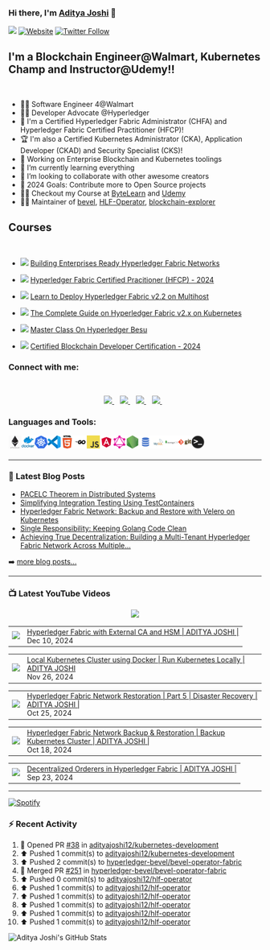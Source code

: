 ### Hi there, I'm [Aditya Joshi][website] 👋
![](https://komarev.com/ghpvc/?username=adityajoshi12&style=flat-square&label=PROFILE+VIEWS)
[![Website](https://img.shields.io/website?label=adityajoshi.online&style=for-the-badge&url=https%3A%2F%2Fadityajoshi.online)](https://adityajoshi.online)
[![Twitter Follow](https://img.shields.io/twitter/follow/adityaajoshi12?color=1DA1F2&logo=twitter&style=for-the-badge)](https://twitter.com/intent/follow?original_referer=https%3A%2F%2Fgithub.com%2Fadityajoshi12&screen_name=adityaajoshi12)

## I'm a Blockchain Engineer@Walmart, Kubernetes Champ and Instructor@Udemy!!
<br>

- 👨‍💻 Software Engineer 4@Walmart
- 👨‍💻 Developer Advocate @Hyperledger
- 🔭 I'm a Certified Hyperledger Fabric Administrator (CHFA) and Hyperledger Fabric Certified Practitioner (HFCP)!
- 🏆 I'm also a Certified Kubernetes Administrator (CKA), Application Developer (CKAD) and Security Specialist (CKS)!
- 🥅 Working on Enterprise Blockchain and Kubernetes toolings
- 🌱 I’m currently learning everything
- 👯 I’m looking to collaborate with other awesome creators
- 🥅 2024 Goals: Contribute more to Open Source projects
- 👨‍💻 Checkout my Course at [ByteLearn](https://courses.bytelearn.in/s/store) and [Udemy](https://www.udemy.com/user/aditya-joshi-9/)
- 🦸‍♂️ Maintainer of [bevel](https://github.com/hyperledger/bevel), [HLF-Operator](https://github.com/hyperledger/bevel-operator-fabric), [blockchain-explorer](https://github.com/hyperledger-labs/blockchain-explorer)

## Courses
<br>

- <img src="https://d502jbuhuh9wk.cloudfront.net/courses/651a3f0ce4b05be61a8c93b5/651a3f0ce4b05be61a8c93b5_scaled_cover.jpg" width="100px"/> [Building Enterprises Ready Hyperledger Fabric Networks](https://courses.bytelearn.in/courses/Building-Enterprises-Ready-Hyperledger-Fabric-Networks-651a3f0ce4b05be61a8c93b5-651a3f0ce4b05be61a8c93b5)
- <img src="https://d502jbuhuh9wk.cloudfront.net/courses/6582a990e4b0f762acd78a07/6582a990e4b0f762acd78a07_scaled_cover.jpg" width="100px"/> [Hyperledger Fabric Certified Pracitioner (HFCP) - 2024](https://courses.bytelearn.in/courses/Hyperledger-Fabric-Certified-Practitioner-HFCP-6582a990e4b0f762acd78a07)
- <img src="https://img-c.udemycdn.com/course/240x135/3741540_d31f_4.jpg" width="100px"/> [Learn to Deploy Hyperledger Fabric v2.2 on Multihost](https://udemy.com/course/learn-to-deploy-hyperledger-fabric-v22-on-multihost/)

- <img src="https://img-c.udemycdn.com/course/240x135/3970920_6f16_4.jpg" width="100px"/> [The Complete Guide on Hyperledger Fabric v2.x on Kubernetes](https://www.udemy.com/course/hyperledger-fabric-on-kubernetes-complete-guide)

- <img src="https://img-c.udemycdn.com/course/240x135/3815532_1edc_2.jpg" width="100px"/> [Master Class On Hyperledger Besu](https://udemy.com/course/hyperledger-besu-master-class)

- <img src="https://img-c.udemycdn.com/course/240x135/3814476_e3c7.jpg" width="100px"/> [Certified Blockchain Developer Certification - 2024](https://www.udemy.com/course/certified-blockchain-developer-certification)



### Connect with me:
<br>
<p align='center'>

  <a target="_blank" rel="noopener noreferrer" href="https://twitter.com/adityaajoshi12">
    <img src="https://img.shields.io/badge/Twitter-1DA1F2?style=for-the-badge&logo=twitter&logoColor=white" />        
  </a>&nbsp;&nbsp;
  
  <a target="_blank" rel="noopener noreferrer" href="https://www.linkedin.com/in/adityajoshi12/">
    <img src="https://img.shields.io/badge/linkedin-%230077B5.svg?&style=for-the-badge&logo=linkedin&logoColor=white" />
  </a>&nbsp;&nbsp;
  
  <a target="_blank" rel="noopener noreferrer" href="https://www.instagram.com/joshiaditya12/">
    <img src="https://img.shields.io/badge/Instagram-E4405F?style=for-the-badge&logo=stack-overflow&logoColor=white" />
  </a>&nbsp;&nbsp;
  
  <a target="_blank" rel="noopener noreferrer" href="https://t.me/adityajoshi12">
    <img src="https://img.shields.io/badge/Telegram-2CA5E0?style=for-the-badge&logo=telegram&logoColor=white" />        
  </a>&nbsp;&nbsp;
</p>



### Languages and Tools:

[<img align="left" alt="Visual Studio Code" width="26px" src="https://raw.githubusercontent.com/github/explore/80688e429a7d4ef2fca1e82350fe8e3517d3494d/topics/ethereum/ethereum.png" />](https://www.ethereum.org/)

[<img align="left" alt="Visual Studio Code" width="26px" src="https://raw.githubusercontent.com/github/explore/80688e429a7d4ef2fca1e82350fe8e3517d3494d/topics/docker/docker.png" />](https://www.docker.com/)

[<img align="left" alt="Visual Studio Code" width="26px" src="https://raw.githubusercontent.com/github/explore/80688e429a7d4ef2fca1e82350fe8e3517d3494d/topics/kubernetes/kubernetes.png" />](https://kubernetes.io/)

[<img align="left" alt="Visual Studio Code" width="26px" src="https://raw.githubusercontent.com/github/explore/80688e429a7d4ef2fca1e82350fe8e3517d3494d/topics/visual-studio-code/visual-studio-code.png" />](https://code.visualstudio.com/)
[<img align="left" alt="HTML5" width="26px" src="https://raw.githubusercontent.com/github/explore/80688e429a7d4ef2fca1e82350fe8e3517d3494d/topics/html/html.png" />](https://en.wikipedia.org/wiki/html)

[<img align="left" alt="golang" width="26px" src="https://raw.githubusercontent.com/github/explore/80688e429a7d4ef2fca1e82350fe8e3517d3494d/topics/go/go.png" />](https://go.dev)
[<img align="left" alt="JavaScript" width="26px" src="https://raw.githubusercontent.com/github/explore/80688e429a7d4ef2fca1e82350fe8e3517d3494d/topics/javascript/javascript.png" />](https://www.javascript.com/)
[<img align="left" alt="Angular" width="26px" src="https://raw.githubusercontent.com/github/explore/80688e429a7d4ef2fca1e82350fe8e3517d3494d/topics/angular/angular.png" />](https://angular.io)

[<img align="left" alt="GraphQL" width="26px" src="https://raw.githubusercontent.com/github/explore/80688e429a7d4ef2fca1e82350fe8e3517d3494d/topics/graphql/graphql.png" />](https://graphql.org)
[<img align="left" alt="Node.js" width="26px" src="https://raw.githubusercontent.com/github/explore/80688e429a7d4ef2fca1e82350fe8e3517d3494d/topics/nodejs/nodejs.png" />](https://nodejs.org)
[<img align="left" alt="SQL" width="26px" src="https://raw.githubusercontent.com/github/explore/80688e429a7d4ef2fca1e82350fe8e3517d3494d/topics/sql/sql.png" />](https://en.wikipedia.org/wiki/sql)
[<img align="left" alt="MySQL" width="26px" src="https://raw.githubusercontent.com/github/explore/80688e429a7d4ef2fca1e82350fe8e3517d3494d/topics/mysql/mysql.png" />](https://mysql.com)
[<img align="left" alt="MongoDB" width="26px" src="https://raw.githubusercontent.com/github/explore/80688e429a7d4ef2fca1e82350fe8e3517d3494d/topics/mongodb/mongodb.png" />](https://mongodb.com)
[<img align="left" alt="Git" width="26px" src="https://raw.githubusercontent.com/github/explore/80688e429a7d4ef2fca1e82350fe8e3517d3494d/topics/git/git.png" />](https://git-scm.com)

[<img align="left" alt="Terminal" width="26px" src="https://raw.githubusercontent.com/github/explore/80688e429a7d4ef2fca1e82350fe8e3517d3494d/topics/terminal/terminal.png" />](https://en.wikipedia.org/wiki/computer_terminal)

<br />
<br />

---

### 📕 Latest Blog Posts

<!-- BLOG-POST-LIST:START -->
- [PACELC Theorem in Distributed Systems](https://levelup.gitconnected.com/pacelc-theorem-in-distributed-systems-7fecd401bb02?source=rss-63332736e4ac------2)
- [Simplifying Integration Testing Using TestContainers](https://levelup.gitconnected.com/simplifying-integration-testing-using-testcontainers-97b5fe03c101?source=rss-63332736e4ac------2)
- [Hyperledger Fabric Network: Backup and Restore with Velero on Kubernetes](https://levelup.gitconnected.com/hyperledger-fabric-network-backup-and-restore-with-velero-on-kubernetes-b14429b4bdd9?source=rss-63332736e4ac------2)
- [Single Responsibility: Keeping Golang Code Clean](https://levelup.gitconnected.com/single-responsibility-keeping-golang-code-clean-c7fe03333331?source=rss-63332736e4ac------2)
- [Achieving True Decentralization: Building a Multi-Tenant Hyperledger Fabric Network Across Multiple…](https://medium.com/coinmonks/achieving-true-decentralization-building-a-multi-tenant-hyperledger-fabric-network-across-multiple-1e085ddaea50?source=rss-63332736e4ac------2)
<!-- BLOG-POST-LIST:END -->

➡️ [more blog posts...](https://medium.com/@adityaprakashjoshi1)

---

### 📺 Latest YouTube Videos

<div align="center">

[<img src="https://img.shields.io/badge/-Subscribe-red?style=for-the-badge&logo=youtube&logoColor=white"/>](https://www.youtube.com/channel/UCL0SMt31uGzKqbKCQ7Zprxg?sub_confirmation=1)

</div>

<!-- YOUTUBE:START --><table><tr><td><a href="https://www.youtube.com/watch?v=ebl4mSnKazY"><img width="140px" src="https://i.ytimg.com/vi/ebl4mSnKazY/mqdefault.jpg"></a></td>
<td><a href="https://www.youtube.com/watch?v=ebl4mSnKazY">Hyperledger Fabric with External CA and HSM | ADITYA JOSHI |</a><br/>Dec 10, 2024</td></tr></table>
<table><tr><td><a href="https://www.youtube.com/watch?v=ekO2OSLQFQQ"><img width="140px" src="https://i.ytimg.com/vi/ekO2OSLQFQQ/mqdefault.jpg"></a></td>
<td><a href="https://www.youtube.com/watch?v=ekO2OSLQFQQ">Local Kubernetes Cluster using Docker | Run Kubernetes Locally | ADITYA JOSHI</a><br/>Nov 26, 2024</td></tr></table>
<table><tr><td><a href="https://www.youtube.com/watch?v=QGSNt2ByufY"><img width="140px" src="https://i.ytimg.com/vi/QGSNt2ByufY/mqdefault.jpg"></a></td>
<td><a href="https://www.youtube.com/watch?v=QGSNt2ByufY">Hyperledger Fabric Network Restoration | Part 5 | Disaster Recovery | ADITYA JOSHI |</a><br/>Oct 25, 2024</td></tr></table>
<table><tr><td><a href="https://www.youtube.com/watch?v=2eepFbsDlXA"><img width="140px" src="https://i.ytimg.com/vi/2eepFbsDlXA/mqdefault.jpg"></a></td>
<td><a href="https://www.youtube.com/watch?v=2eepFbsDlXA">Hyperledger Fabric Network Backup &amp; Restoration | Backup Kubernetes Cluster | ADITYA JOSHI |</a><br/>Oct 18, 2024</td></tr></table>
<table><tr><td><a href="https://www.youtube.com/watch?v=LPYPrKEw9bA"><img width="140px" src="https://i.ytimg.com/vi/LPYPrKEw9bA/mqdefault.jpg"></a></td>
<td><a href="https://www.youtube.com/watch?v=LPYPrKEw9bA">Decentralized Orderers in Hyperledger Fabric | ADITYA JOSHI |</a><br/>Sep 23, 2024</td></tr></table>
<!-- YOUTUBE:END -->


---

[![Spotify](https://spotify-adityajoshi12.vercel.app/api/spotify)](https://open.spotify.com/user/skoldlhi3ffyvmx2ev5b8furk)


### :zap: Recent Activity

<!--RECENT_ACTIVITY:start-->
1. 💪 Opened PR [#38](https://github.com/adityajoshi12/kubernetes-development/pull/38) in [adityajoshi12/kubernetes-development](https://github.com/adityajoshi12/kubernetes-development)
2. ⬆️ Pushed 1 commit(s) to [adityajoshi12/kubernetes-development](https://github.com/adityajoshi12/kubernetes-development)
3. ⬆️ Pushed 2 commit(s) to [hyperledger-bevel/bevel-operator-fabric](https://github.com/hyperledger-bevel/bevel-operator-fabric)
4. 🎉 Merged PR [#251](https://github.com/hyperledger-bevel/bevel-operator-fabric/pull/251) in [hyperledger-bevel/bevel-operator-fabric](https://github.com/hyperledger-bevel/bevel-operator-fabric)
5. ⬆️ Pushed 0 commit(s) to [adityajoshi12/hlf-operator](https://github.com/adityajoshi12/hlf-operator)
6. ⬆️ Pushed 1 commit(s) to [adityajoshi12/hlf-operator](https://github.com/adityajoshi12/hlf-operator)
7. ⬆️ Pushed 1 commit(s) to [adityajoshi12/hlf-operator](https://github.com/adityajoshi12/hlf-operator)
8. ⬆️ Pushed 1 commit(s) to [adityajoshi12/hlf-operator](https://github.com/adityajoshi12/hlf-operator)
9. ⬆️ Pushed 1 commit(s) to [adityajoshi12/hlf-operator](https://github.com/adityajoshi12/hlf-operator)
10. ⬆️ Pushed 1 commit(s) to [adityajoshi12/hlf-operator](https://github.com/adityajoshi12/hlf-operator)
<!--RECENT_ACTIVITY:end-->


<p align='center'>
<a href="https://github-readme-stats-cqs1s6mnh-adityajoshi12.vercel.app/api?username=adityajoshi12&show_icons=true&hide_border=true&count_private=true" target="_blank" rel="noopener noreferrer">
  <img align="left" alt="Aditya Joshi's GitHub Stats" src="https://github-readme-stats-cqs1s6mnh-adityajoshi12.vercel.app/api?username=adityajoshi12&show_icons=true&hide_border=true&count_private=true" />
</a>
</p>



[website]: https://adityajoshi.online
[course]: https://courses.bytelearn.in/s/store
[twitter]: https://twitter.com/adityaajoshi12
[instagram]: https://instagram.com/aditya_joshi_official
[linkedin]: https://linkedin.com/in/adityajoshi12

